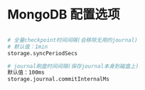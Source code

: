 
# MongoDB 配置选项

```bash

# 全量checkpoint时间间隔(会移除无用的journal)
# 默认值：1min
storage.syncPeriodSecs 

# journal刷盘时间间隔(保存journal本身到磁盘上)
默认值：100ms
storage.journal.commitInternalMs


```